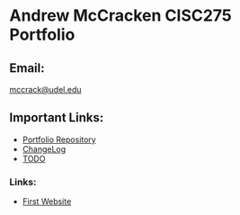 # Andrew McCracken CISC275 Portfolio 
## Email: 
 mccrack@udel.edu


## Important Links:

- [Portfolio Repository](https://github.com/mccrackudel/mccrackudel.github.io)
- [ChangeLog](https://github.com/mccrackudel/mccrackudel.github.io/blob/main/Change%20Log)
- [TODO](https://github.com/mccrackudel/mccrackudel.github.io/blob/main/TODO)





### Links:

- [First Website](Tutorials/basicWebpageHTML/firstWebpage.html)